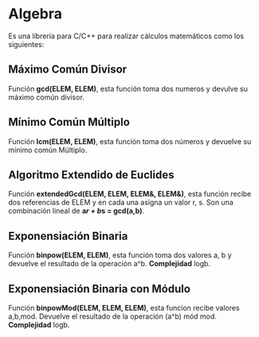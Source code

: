 # Algebra

Es una librería para C/C++ para realizar cálculos matemáticos como los siguientes:

## Máximo Común Divisor
Función **gcd(ELEM, ELEM)**, esta función toma dos numeros y devulve su máximo común divisor.

## Mínimo Común Múltiplo
Función **lcm(ELEM, ELEM)**, esta función toma dos números y devuelve su mínimo común Múltiplo.

## Algoritmo Extendido de Euclides
Función **extendedGcd(ELEM, ELEM, ELEM&, ELEM&)**, esta función recibe dos referencias de ELEM y en cada una asigna un valor r, s. Son una combinación lineal de **a*r + b*s = gcd(a,b)**.

## Exponensiación Binaria
Función **binpow(ELEM, ELEM)**, esta función toma dos valores a, b y devuelve el resultado de la operación a^b.
**Complejidad** logb.

## Exponensiación Binaria con Módulo
Función **binpowMod(ELEM, ELEM, ELEM)**, esta funcíon recibe valores a,b,mod. Devuelve el resultado de la operación (a^b) mód mod.
**Complejidad** logb.

